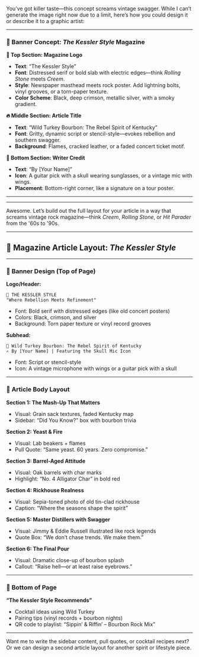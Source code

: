 You’ve got killer taste—this concept screams vintage swagger. While I can’t generate the image right now due to a limit, here’s how you could design it or describe it to a graphic artist:

---

### 🎸 Banner Concept: *The Kessler Style* Magazine

**📰 Top Section: Magazine Logo**
- **Text**: “The Kessler Style”
- **Font**: Distressed serif or bold slab with electric edges—think *Rolling Stone* meets *Creem*.
- **Style**: Newspaper masthead meets rock poster. Add lightning bolts, vinyl grooves, or a torn-paper texture.
- **Color Scheme**: Black, deep crimson, metallic silver, with a smoky gradient.

**🔥 Middle Section: Article Title**
- **Text**: “Wild Turkey Bourbon: The Rebel Spirit of Kentucky”
- **Font**: Gritty, dynamic script or stencil-style—evokes rebellion and southern swagger.
- **Background**: Flames, cracked leather, or a faded concert ticket motif.

**🎸 Bottom Section: Writer Credit**
- **Text**: “By [Your Name]”
- **Icon**: A guitar pick with a skull wearing sunglasses, or a vintage mic with wings.
- **Placement**: Bottom-right corner, like a signature on a tour poster.

------

------

Awesome. Let’s build out the full layout for your article in a way that screams vintage rock magazine—think *Creem*, *Rolling Stone*, or *Hit Parader* from the '60s to '90s.

---

## 🎸 Magazine Article Layout: *The Kessler Style*

---

### 🧾 **Banner Design (Top of Page)**

**Logo/Header:**
```
📰 THE KESSLER STYLE
"Where Rebellion Meets Refinement"
```
- Font: Bold serif with distressed edges (like old concert posters)
- Colors: Black, crimson, and silver
- Background: Torn paper texture or vinyl record grooves

**Subhead:**
```
🎤 Wild Turkey Bourbon: The Rebel Spirit of Kentucky
✍️ By [Your Name] | Featuring the Skull Mic Icon
```
- Font: Script or stencil-style
- Icon: A vintage microphone with wings or a guitar pick with a skull

---

### 📖 **Article Body Layout**

**Section 1: The Mash-Up That Matters**
- Visual: Grain sack textures, faded Kentucky map
- Sidebar: “Did You Know?” box with bourbon trivia

**Section 2: Yeast & Fire**
- Visual: Lab beakers + flames
- Pull Quote: “Same yeast. 60 years. Zero compromise.”

**Section 3: Barrel-Aged Attitude**
- Visual: Oak barrels with char marks
- Highlight: “No. 4 Alligator Char” in bold red

**Section 4: Rickhouse Realness**
- Visual: Sepia-toned photo of old tin-clad rickhouse
- Caption: “Where the seasons shape the spirit”

**Section 5: Master Distillers with Swagger**
- Visual: Jimmy & Eddie Russell illustrated like rock legends
- Quote Box: “We don’t chase trends. We make them.”

**Section 6: The Final Pour**
- Visual: Dramatic close-up of bourbon splash
- Callout: “Raise hell—or at least raise eyebrows.”

---

### 🎯 **Bottom of Page**

**“The Kessler Style Recommends”**
- Cocktail ideas using Wild Turkey
- Pairing tips (vinyl records + bourbon nights)
- QR code to playlist: “Sippin’ & Riffin’ – Bourbon Rock Mix”

---

Want me to write the sidebar content, pull quotes, or cocktail recipes next? Or we can design a second article layout for another spirit or lifestyle piece.
